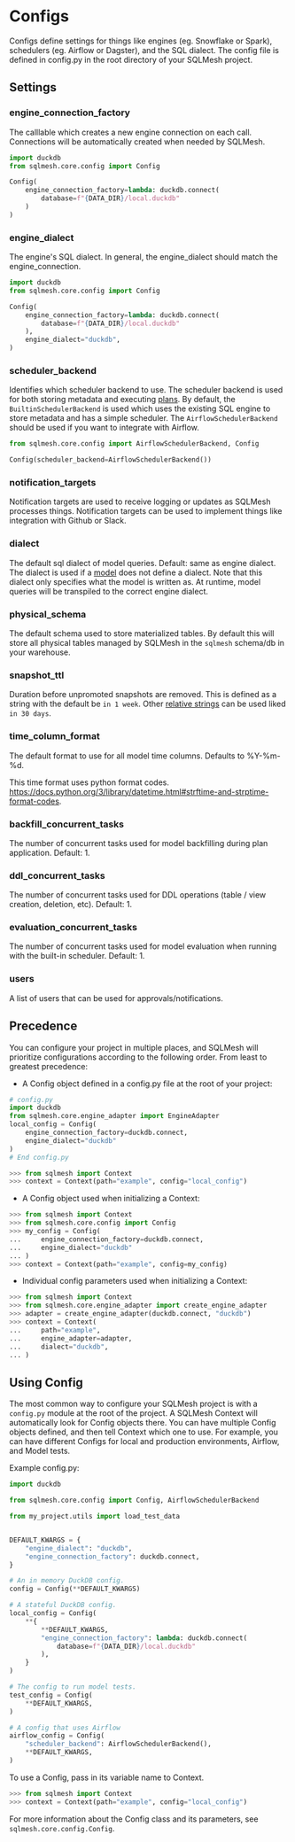 # Configs
Configs define settings for things like engines (eg. Snowflake or Spark), schedulers (eg. Airflow or Dagster), and the SQL dialect. The config file is defined in config.py in the root directory of your SQLMesh project.

## Settings
### engine_connection_factory
The calllable which creates a new engine connection on each call. Connections will be automatically created when needed by SQLMesh.

```python
import duckdb
from sqlmesh.core.config import Config

Config(
    engine_connection_factory=lambda: duckdb.connect(
        database=f"{DATA_DIR}/local.duckdb"
    )
)
```

### engine_dialect
The engine's SQL dialect. In general, the engine_dialect should match the engine_connection.

```python
import duckdb
from sqlmesh.core.config import Config

Config(
    engine_connection_factory=lambda: duckdb.connect(
        database=f"{DATA_DIR}/local.duckdb"
    ),
    engine_dialect="duckdb",
)
```

### scheduler_backend
Identifies which scheduler backend to use. The scheduler backend is used for both storing metadata and executing [plans](/concepts/plans). By default, the `BuiltinSchedulerBackend` is used which uses the existing SQL engine to store metadata and has a simple scheduler. The `AirflowSchedulerBackend` should be used if you want to integrate with Airflow.


```python
from sqlmesh.core.config import AirflowSchedulerBackend, Config

Config(scheduler_backend=AirflowSchedulerBackend())
```

### notification_targets
Notification targets are used to receive logging or updates as SQLMesh processes things. Notification targets can be used to implement things like integration with Github or Slack.

### dialect
The default sql dialect of model queries. Default: same as engine dialect. The dialect is used if a [model](/concepts/models) does not define a dialect. Note that this dialect only specifies what the model is written as. At runtime, model queries will be transpiled to the correct engine dialect.

### physical_schema
The default schema used to store materialized tables. By default this will store all physical tables managed by SQLMesh in the `sqlmesh` schema/db in your warehouse.

### snapshot_ttl
Duration before unpromoted snapshots are removed. This is defined as a string with the default be `in 1 week`. Other [relative strings](https://dateparser.readthedocs.io/en/latest/) can be used liked `in 30 days`.

### time_column_format
The default format to use for all model time columns. Defaults to %Y-%m-%d.

This time format uses python format codes. https://docs.python.org/3/library/datetime.html#strftime-and-strptime-format-codes.

### backfill_concurrent_tasks
The number of concurrent tasks used for model backfilling during plan application. Default: 1.

### ddl_concurrent_tasks
The number of concurrent tasks used for DDL operations (table / view creation, deletion, etc). Default: 1.

### evaluation_concurrent_tasks
The number of concurrent tasks used for model evaluation when running with the built-in scheduler. Default: 1.

### users
A list of users that can be used for approvals/notifications.

## Precedence

You can configure your project in multiple places, and SQLMesh will prioritize configurations according to
the following order. From least to greatest precedence:

- A Config object defined in a config.py file at the root of your project:

```python
# config.py
import duckdb
from sqlmesh.core.engine_adapter import EngineAdapter
local_config = Config(
    engine_connection_factory=duckdb.connect,
    engine_dialect="duckdb"
)
# End config.py

>>> from sqlmesh import Context
>>> context = Context(path="example", config="local_config")

```

- A Config object used when initializing a Context:

```python
>>> from sqlmesh import Context
>>> from sqlmesh.core.config import Config
>>> my_config = Config(
...     engine_connection_factory=duckdb.connect,
...     engine_dialect="duckdb"
... )
>>> context = Context(path="example", config=my_config)

```

- Individual config parameters used when initializing a Context:

```python
>>> from sqlmesh import Context
>>> from sqlmesh.core.engine_adapter import create_engine_adapter
>>> adapter = create_engine_adapter(duckdb.connect, "duckdb")
>>> context = Context(
...     path="example",
...     engine_adapter=adapter,
...     dialect="duckdb",
... )
```

## Using Config

The most common way to configure your SQLMesh project is with a `config.py` module at the root of the
project. A SQLMesh Context will automatically look for Config objects there. You can have multiple
Config objects defined, and then tell Context which one to use. For example, you can have different
Configs for local and production environments, Airflow, and Model tests.

Example config.py:
```python
import duckdb

from sqlmesh.core.config import Config, AirflowSchedulerBackend

from my_project.utils import load_test_data


DEFAULT_KWARGS = {
    "engine_dialect": "duckdb",
    "engine_connection_factory": duckdb.connect,
}

# An in memory DuckDB config.
config = Config(**DEFAULT_KWARGS)

# A stateful DuckDB config.
local_config = Config(
    **{
        **DEFAULT_KWARGS,
        "engine_connection_factory": lambda: duckdb.connect(
            database=f"{DATA_DIR}/local.duckdb"
        ),
    }
)

# The config to run model tests.
test_config = Config(
    **DEFAULT_KWARGS,
)

# A config that uses Airflow
airflow_config = Config(
    "scheduler_backend": AirflowSchedulerBackend(),
    **DEFAULT_KWARGS,
)
```

To use a Config, pass in its variable name to Context.
```python
>>> from sqlmesh import Context
>>> context = Context(path="example", config="local_config")

```

For more information about the Config class and its parameters, see `sqlmesh.core.config.Config`.
